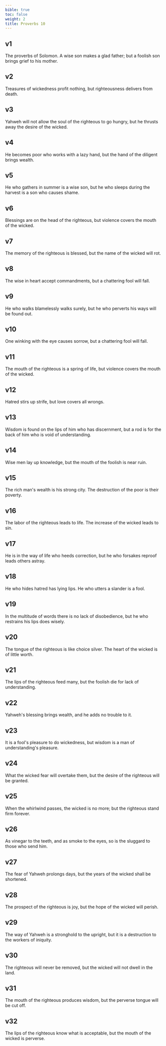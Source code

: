 ```yaml
---
bible: true
toc: false
weight: 2
title: Proverbs 10
---
```




## v1 
The proverbs of Solomon. A wise son makes a glad father; but a foolish son brings grief to his mother. 

## v2 
Treasures of wickedness profit nothing, but righteousness delivers from death. 

## v3 
Yahweh will not allow the soul of the righteous to go hungry, but he thrusts away the desire of the wicked. 

## v4 
He becomes poor who works with a lazy hand, but the hand of the diligent brings wealth. 

## v5 
He who gathers in summer is a wise son, but he who sleeps during the harvest is a son who causes shame. 

## v6 
Blessings are on the head of the righteous, but violence covers the mouth of the wicked. 

## v7 
The memory of the righteous is blessed, but the name of the wicked will rot. 

## v8 
The wise in heart accept commandments, but a chattering fool will fall. 

## v9 
He who walks blamelessly walks surely, but he who perverts his ways will be found out. 

## v10 
One winking with the eye causes sorrow, but a chattering fool will fall. 

## v11 
The mouth of the righteous is a spring of life, but violence covers the mouth of the wicked. 

## v12 
Hatred stirs up strife, but love covers all wrongs. 

## v13 
Wisdom is found on the lips of him who has discernment, but a rod is for the back of him who is void of understanding. 

## v14 
Wise men lay up knowledge, but the mouth of the foolish is near ruin. 

## v15 
The rich man's wealth is his strong city. The destruction of the poor is their poverty. 

## v16 
The labor of the righteous leads to life. The increase of the wicked leads to sin. 

## v17 
He is in the way of life who heeds correction, but he who forsakes reproof leads others astray. 

## v18 
He who hides hatred has lying lips. He who utters a slander is a fool. 

## v19 
In the multitude of words there is no lack of disobedience, but he who restrains his lips does wisely. 

## v20 
The tongue of the righteous is like choice silver. The heart of the wicked is of little worth. 

## v21 
The lips of the righteous feed many, but the foolish die for lack of understanding. 

## v22 
Yahweh's blessing brings wealth, and he adds no trouble to it. 

## v23 
It is a fool's pleasure to do wickedness, but wisdom is a man of understanding's pleasure. 

## v24 
What the wicked fear will overtake them, but the desire of the righteous will be granted. 

## v25 
When the whirlwind passes, the wicked is no more; but the righteous stand firm forever. 

## v26 
As vinegar to the teeth, and as smoke to the eyes, so is the sluggard to those who send him. 

## v27 
The fear of Yahweh prolongs days, but the years of the wicked shall be shortened. 

## v28 
The prospect of the righteous is joy, but the hope of the wicked will perish. 

## v29 
The way of Yahweh is a stronghold to the upright, but it is a destruction to the workers of iniquity. 

## v30 
The righteous will never be removed, but the wicked will not dwell in the land. 

## v31 
The mouth of the righteous produces wisdom, but the perverse tongue will be cut off. 

## v32 
The lips of the righteous know what is acceptable, but the mouth of the wicked is perverse.
